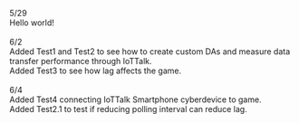 5/29\
Hello world!\
\
6/2\
Added Test1 and Test2 to see how to create custom DAs and measure data transfer performance through IoTTalk.\
Added Test3 to see how lag affects the game.\
\
6/4\
Added Test4 connecting IoTTalk Smartphone cyberdevice to game.\
Added Test2.1 to test if reducing polling interval can reduce lag.